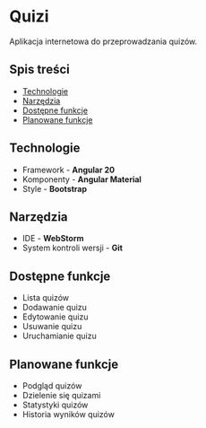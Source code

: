 # Quizi
Aplikacja internetowa do przeprowadzania quizów.

## Spis treści
- [Technologie](#technologie)
- [Narzędzia](#narzędzia)
- [Dostępne funkcje](#dostępne-funkcje)
- [Planowane funkcje](#planowane-funkcje)

## Technologie
* Framework  - **Angular 20**
* Komponenty - **Angular Material**
* Style - **Bootstrap**

## Narzędzia
* IDE - **WebStorm**
* System kontroli wersji - **Git**
  
## Dostępne funkcje
- Lista quizów
- Dodawanie quizu
- Edytowanie quizu
- Usuwanie quizu
- Uruchamianie quizu

## Planowane funkcje
- Podgląd quizów
- Dzielenie się quizami
- Statystyki quizów
- Historia wyników quizów
